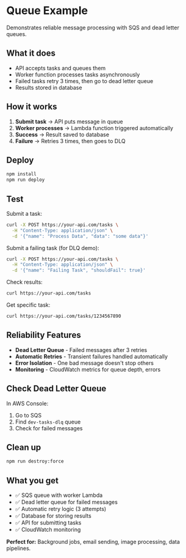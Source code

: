 # Queue Example

Demonstrates reliable message processing with SQS and dead letter queues.

## What it does

- API accepts tasks and queues them
- Worker function processes tasks asynchronously  
- Failed tasks retry 3 times, then go to dead letter queue
- Results stored in database

## How it works

1. **Submit task** → API puts message in queue
2. **Worker processes** → Lambda function triggered automatically
3. **Success** → Result saved to database
4. **Failure** → Retries 3 times, then goes to DLQ

## Deploy

```bash
npm install
npm run deploy
```

## Test

Submit a task:
```bash
curl -X POST https://your-api.com/tasks \
  -H "Content-Type: application/json" \
  -d '{"name": "Process Data", "data": "some data"}'
```

Submit a failing task (for DLQ demo):
```bash
curl -X POST https://your-api.com/tasks \
  -H "Content-Type: application/json" \
  -d '{"name": "Failing Task", "shouldFail": true}'
```

Check results:
```bash
curl https://your-api.com/tasks
```

Get specific task:
```bash
curl https://your-api.com/tasks/1234567890
```

## Reliability Features

- **Dead Letter Queue** - Failed messages after 3 retries
- **Automatic Retries** - Transient failures handled automatically
- **Error Isolation** - One bad message doesn't stop others
- **Monitoring** - CloudWatch metrics for queue depth, errors

## Check Dead Letter Queue

In AWS Console:
1. Go to SQS
2. Find `dev-tasks-dlq` queue
3. Check for failed messages

## Clean up

```bash
npm run destroy:force
```

## What you get

- ✅ SQS queue with worker Lambda
- ✅ Dead letter queue for failed messages
- ✅ Automatic retry logic (3 attempts)
- ✅ Database for storing results
- ✅ API for submitting tasks
- ✅ CloudWatch monitoring

**Perfect for:** Background jobs, email sending, image processing, data pipelines.